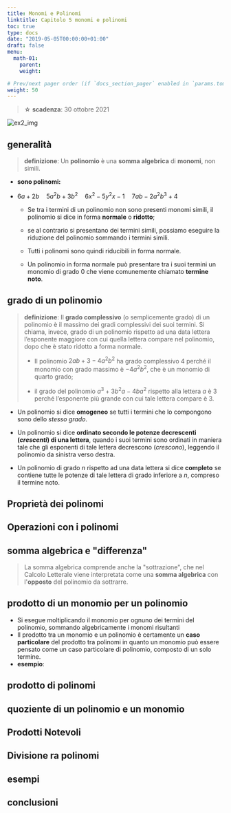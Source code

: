 ```yaml
---
title: Monomi e Polinomi
linktitle: Capitolo 5 monomi e polinomi
toc: true
type: docs
date: "2019-05-05T00:00:00+01:00"
draft: false
menu:
  math-01:
    parent: 
    weight: 

# Prev/next pager order (if `docs_section_pager` enabled in `params.toml`)
weight: 50
---
```


> ☆ **scadenza**: 30 ottobre 2021

![ex2_img](../ex2_img.png)

## generalità

> **definizione**: Un **polinomio** è una **somma algebrica** di **monomi**, non simili.

- **sono polinomi:**

- $6a + 2b \quad 5a^2b + 3b^2 \quad 6x^2 - 5y^2x - 1 \quad 7ab - 2a^2b^3 + 4$

  - Se tra i termini di un polinomio non sono presenti monomi simili, il polinomio si dice in forma **normale** o **ridotto**;

  - se al contrario si presentano dei termini simili, possiamo eseguire la riduzione del polinomio sommando i termini simili.

  - Tutti i polinomi sono quindi riducibili in forma normale.

  - Un polinomio in forma normale può presentare tra i suoi termini un monomio di grado $0$ che viene comunemente chiamato **termine noto**.

## grado di un polinomio

> **definizione**: Il **grado complessivo** (o semplicemente grado) di un polinomio è il massimo dei gradi complessivi dei suoi termini. Si chiama, invece, grado di un polinomio rispetto ad una data lettera l’esponente maggiore con cui quella lettera compare nel polinomio, dopo che è stato ridotto a forma normale.
>
>- Il polinomio $2ab + 3 - 4a^2b^2$ ha grado complessivo $4$ perché il monomio con grado massimo è $- 4a^2b^2$, che è un monomio di quarto grado;
>
>- il grado del polinomio $a^3 + 3b^2a - 4ba^2$ rispetto alla lettera $a$ è $3$ perché l’esponente più grande con cui tale lettera compare è $3$.

- Un polinomio si dice **omogeneo** se tutti i termini che lo compongono sono dello *stesso grado*.

- Un polinomio si dice **ordinato secondo le potenze decrescenti (*crescenti*) di una lettera**, quando i suoi termini sono ordinati in maniera tale che gli esponenti di tale lettera decrescono (*crescono*), leggendo il polinomio da sinistra verso destra.

- Un polinomio di grado $n$ rispetto ad una data lettera si dice **completo** se contiene tutte le potenze di tale lettera di grado inferiore a $n$, compreso il termine noto.

## Proprietà dei polinomi

## Operazioni con i polinomi

## somma algebrica e "differenza"

> La somma algebrica comprende anche la "sottrazione", che nel Calcolo Letterale viene interpretata come una **somma algebrica** con l'**opposto** del polinomio da sottrarre.

## prodotto di un monomio per un polinomio

- Si esegue moltiplicando il monomio per ognuno dei termini del polinomio, sommando algebricamente i monomi risultanti
- Il prodotto tra un monomio e un polinomio è certamente un **caso particolare** del prodotto tra polinomi in quanto un monomio può essere pensato come un caso particolare di polinomio, composto di un solo termine.
- **esempio**:

## prodotto di polinomi

## quoziente di un polinomio e un monomio

## Prodotti Notevoli

## Divisione ra polinomi

## esempi

## conclusioni
